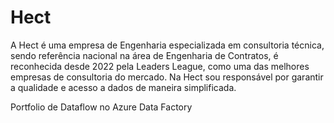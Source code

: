 # Hect

A Hect é uma empresa de Engenharia especializada em consultoria técnica, sendo referência nacional na área de Engenharia de Contratos, é reconhecida desde 2022 pela Leaders League, como uma das melhores empresas de consultoria do mercado. Na Hect sou responsável por garantir a qualidade e acesso a dados de maneira simplificada.

Portfolio de Dataflow no Azure Data Factory
